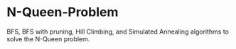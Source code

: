 # N-Queen-Problem

BFS, BFS with pruning, Hill Climbing, and Simulated Annealing algorithms to solve the N-Queen problem.

